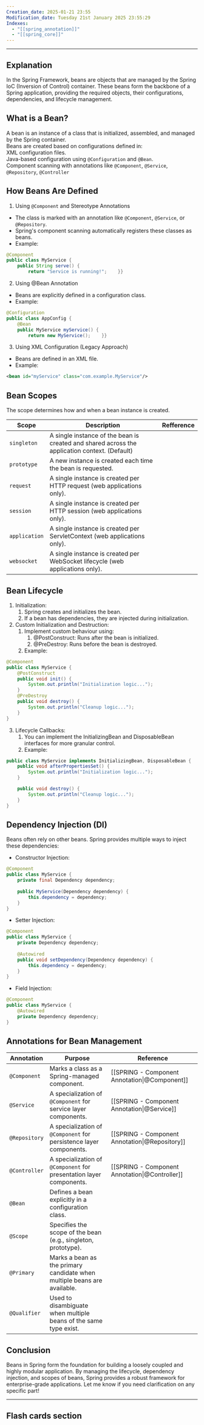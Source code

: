 ```yaml
---
Creation_date: 2025-01-21 23:55
Modification_date: Tuesday 21st January 2025 23:55:29
Indexes:
  - "[[spring_annotation]]"
  - "[[spring_core]]"
---
```


----

## Explanation  
  
In the Spring Framework, beans are objects that are managed by the Spring IoC (Inversion of Control) container. These beans form the backbone of a Spring application, providing the required objects, their configurations, dependencies, and lifecycle management.  
  
## What is a Bean?  
A bean is an instance of a class that is initialized, assembled, and managed by the Spring container.  
Beans are created based on configurations defined in:  
XML configuration files.  
Java-based configuration using `@Configuration` and `@Bean`.  
Component scanning with annotations like `@Component`, `@Service`, `@Repository`, `@Controller`  
  
## How Beans Are Defined  
1. Using `@Component` and Stereotype Annotations  
- The class is marked with an annotation like `@Component`, `@Service`, or `@Repository`.  
- Spring's component scanning automatically registers these classes as beans.  
- Example:  
```java  
@Component  
public class MyService {  
    public String serve() {  
        return "Service is running!";    }}  
```  
2. Using @Bean Annotation  
- Beans are explicitly defined in a configuration class.  
- Example:  
```java  
@Configuration  
public class AppConfig {  
    @Bean  
    public MyService myService() {  
        return new MyService();    }}  
```  
3. Using XML Configuration (Legacy Approach)  
- Beans are defined in an XML file.  
- Example:  
```xml  
<bean id="myService" class="com.example.MyService"/>  
```  
  
## Bean Scopes  
The scope determines how and when a bean instance is created.  
  
| **Scope**     | **Description**                                                                               | Refference |
| ------------- | --------------------------------------------------------------------------------------------- | ---------- |
| `singleton`   | A single instance of the bean is created and shared across the application context. (Default) |            |
| `prototype`   | A new instance is created each time the bean is requested.                                    |            |
| `request`     | A single instance is created per HTTP request (web applications only).                        |            |
| `session`     | A single instance is created per HTTP session (web applications only).                        |            |
| `application` | A single instance is created per ServletContext (web applications only).                      |            |
| `websocket`   | A single instance is created per WebSocket lifecycle (web applications only).                 |            |
  
## Bean Lifecycle  
1. Initialization:  
   1. Spring creates and initializes the bean.   
   2. If a bean has dependencies, they are injected during initialization.  
2. Custom Initialization and Destruction:  
   1. Implement custom behaviour using:  
      1. @PostConstruct: Runs after the bean is initialized.   
      2. @PreDestroy: Runs before the bean is destroyed.   
   2. Example:  
```java  
@Component  
public class MyService {  
    @PostConstruct  
    public void init() {  
        System.out.println("Initialization logic...");  
    }    
    @PreDestroy  
    public void destroy() {  
        System.out.println("Cleanup logic...");  
    }
}  
```  
3. Lifecycle Callbacks:  
   1. You can implement the InitializingBean and DisposableBean interfaces for more granular control.   
   2. Example:  
```java  
public class MyService implements InitializingBean, DisposableBean {
    public void afterPropertiesSet() {
        System.out.println("Initialization logic...");
    }

    public void destroy() {
        System.out.println("Cleanup logic...");
    }
}
```  
## Dependency Injection (DI)  
Beans often rely on other beans. Spring provides multiple ways to inject these dependencies:  
  
- Constructor Injection:  
```java  
@Component  
public class MyService {  
    private final Dependency dependency;  
  
    public MyService(Dependency dependency) {  
        this.dependency = dependency;    
    }
}  
```  
- Setter Injection:  
```java  
@Component  
public class MyService {  
    private Dependency dependency;  
  
    @Autowired  
    public void setDependency(Dependency dependency) {  
        this.dependency = dependency;
    }
}  
```  
- Field Injection:  
```java  
@Component  
public class MyService {  
    @Autowired  
    private Dependency dependency;  
}  
```  
  
## Annotations for Bean Management  
| Annotation    | Purpose                                                                  | Reference                                      |
| ------------- | ------------------------------------------------------------------------ | ---------------------------------------------- |
| `@Component`  | Marks a class as a Spring-managed component.                             | [[SPRING - Component Annotation\|@Component]]  |
| `@Service`    | A specialization of `@Component` for service layer components.           | [[SPRING - Component Annotation\|@Service]]    |
| `@Repository` | A specialization of `@Component` for persistence layer components.       | [[SPRING - Component Annotation\|@Repository]] |
| `@Controller` | A specialization of `@Component` for presentation layer components.      | [[SPRING - Component Annotation\|@Controller]] |
| `@Bean`       | Defines a bean explicitly in a configuration class.                      |                                                |
| `@Scope`      | Specifies the scope of the bean (e.g., singleton, prototype).            |                                                |
| `@Primary`    | Marks a bean as the primary candidate when multiple beans are available. |                                                |
| `@Qualifier`  | Used to disambiguate when multiple beans of the same type exist.         |                                                |
  
## Conclusion  
Beans in Spring form the foundation for building a loosely coupled and highly modular application. By managing the lifecycle, dependency injection, and scopes of beans, Spring provides a robust framework for enterprise-grade applications. Let me know if you need clarification on any specific part!



















---
## Flash cards section
